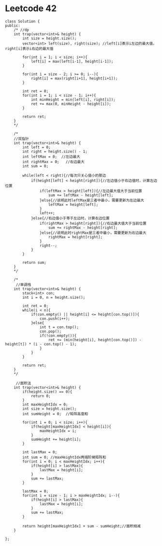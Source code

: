# Leetcode 42
    class Solution {
    public:
        /* //dp
        int trap(vector<int>& height) {
            int size = height.size();
            vector<int> left(size), right(size); //left[i]表示i左边的最大值，right[i]表示i右边的最大值

            for(int i = 1; i < size; i++){
                left[i] = max(left[i-1], height[i-1]);
            }

            for(int i = size - 2; i >= 0; i--){
                right[i] = max(right[i+1], height[i+1]);
            }

            int ret = 0;
            for(int i = 1; i < size - 1; i++){
                int minHeight = min(left[i], right[i]);
                ret += max(0, minHeight - height[i]);
            }

            return ret;
        }
        */

        /*
        //双指针
        int trap(vector<int>& height) {
            int left = 0;
            int right = height.size() - 1;
            int leftMax = 0;  //左边最大
            int rightMax = 0;   //右边最大
            int sum = 0;

            while(left < right){//每次只关心值小的那边
                if(height[left] < height[right]){//左边值小于右边值时，计算左边位置
                    if(leftMax > height[left]){//左边最大值大于当前位置
                        sum += leftMax - height[left];
                    }else{//说明此时leftMax是三者中最小，需要更新为左边最大
                        leftMax = height[left];
                    }
                    left++;
                }else{//右边值小于等于左边时，计算右边位置
                    if(rightMax > height[right]){//右边最大值大于当前位置
                        sum += rightMax - height[right];
                    }else{//说明此时rightMax是三者中最小，需要更新为右边最大
                        rightMax = height[right];
                    }
                    right--;
                }
            }

            return sum;
        }
        */

        /*
         //单调栈
        int trap(vector<int>& height) {
            stack<int> con;
            int i = 0, n = height.size();

            int ret = 0;
            while(i < n){
                if(con.empty() || height[i] <= height[con.top()]){
                    con.push(i++);
                }else{
                    int t = con.top();
                    con.pop();
                    if(!con.empty()){
                        ret += (min(height[i], height[con.top()]) - height[t]) * (i - con.top() - 1); 
                    }
                }
            }

            return ret;
        }
        */

         //面积法
        int trap(vector<int>& height) {
            if(height.size() == 0){
                return 0;
            }
            int maxHeightIdx = 0;
            int size = height.size();
            int sumHeight = 0;  //矩阵高度和

            for(int i = 0; i < size; i++){
                if(height[maxHeightIdx] < height[i]){
                    maxHeightIdx = i;
                }
                sumHeight += height[i];
            }

            int lastMax = 0;
            int sum = 0; //maxHeightIdx两端阶梯矩阵和
            for(int i = 0; i < maxHeightIdx; i++){
                if(height[i] > lastMax){
                    lastMax = height[i];
                }
                sum += lastMax;
            }

            lastMax = 0;
            for(int i = size - 1; i > maxHeightIdx; i--){
                if(height[i] > lastMax){
                    lastMax = height[i];
                }
                sum += lastMax;
            }

            return height[maxHeightIdx] + sum - sumHeight;//面积相减
        }

    };
